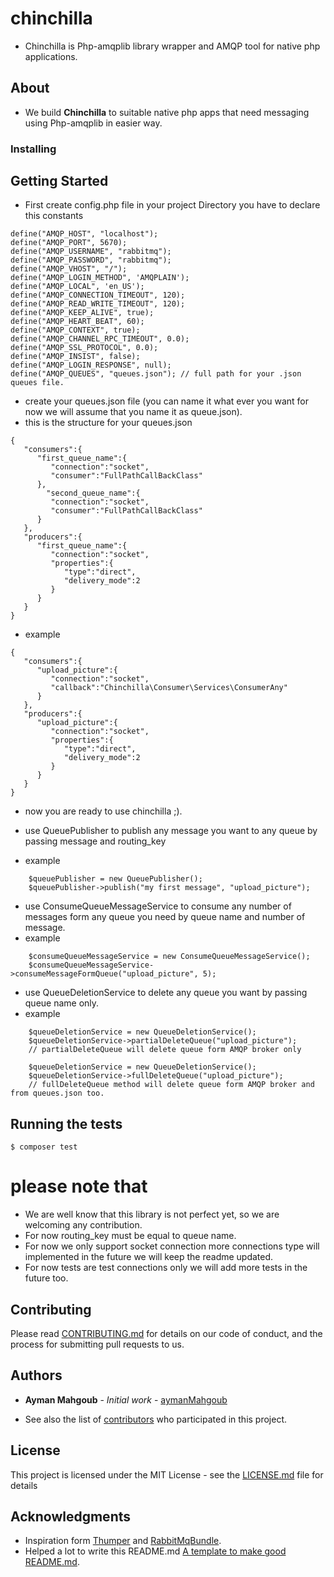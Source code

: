 # chinchilla

* Chinchilla is Php-amqplib library wrapper and AMQP tool for native php applications.

## About

* We build **Chinchilla** to suitable native php apps that need messaging using Php-amqplib in easier way.

### Installing

## Getting Started
* First create config.php file in your project Directory you have to declare this constants
```
define("AMQP_HOST", "localhost");
define("AMQP_PORT", 5670);
define("AMQP_USERNAME", "rabbitmq");
define("AMQP_PASSWORD", "rabbitmq");
define("AMQP_VHOST", "/");
define("AMQP_LOGIN_METHOD", 'AMQPLAIN');
define("AMQP_LOCAL", 'en_US');
define("AMQP_CONNECTION_TIMEOUT", 120);
define("AMQP_READ_WRITE_TIMEOUT", 120);
define("AMQP_KEEP_ALIVE", true);
define("AMQP_HEART_BEAT", 60);
define("AMQP_CONTEXT", true);
define("AMQP_CHANNEL_RPC_TIMEOUT", 0.0);
define("AMQP_SSL_PROTOCOL", 0.0);
define("AMQP_INSIST", false);
define("AMQP_LOGIN_RESPONSE", null);
define("AMQP_QUEUES", "queues.json"); // full path for your .json queues file. 
```
* create your queues.json file (you can name it what ever you want for now we will assume that you name it as queue.json).
* this is the structure for your queues.json
```
{ 
   "consumers":{ 
      "first_queue_name":{ 
         "connection":"socket",
         "consumer":"FullPathCallBackClass"
      },
        "second_queue_name":{ 
         "connection":"socket",
         "consumer":"FullPathCallBackClass"
      }
   },
   "producers":{ 
      "first_queue_name":{ 
         "connection":"socket",
         "properties":{ 
            "type":"direct",
            "delivery_mode":2
         }
      }
   }
}
```

* example
```
{ 
   "consumers":{ 
      "upload_picture":{ 
         "connection":"socket",
         "callback":"Chinchilla\Consumer\Services\ConsumerAny"
      }
   },
   "producers":{ 
      "upload_picture":{ 
         "connection":"socket",
         "properties":{ 
            "type":"direct",
            "delivery_mode":2
         }
      }
   }
}
```
* now you are ready to use chinchilla ;).
* use QueuePublisher to publish any message you want to any queue by passing message and routing_key

* example
```
    $queuePublisher = new QueuePublisher();
    $queuePublisher->publish("my first message", "upload_picture");
``` 

* use ConsumeQueueMessageService to consume any number of messages form any queue you need by queue name and number of message.
* example
```
    $consumeQueueMessageService = new ConsumeQueueMessageService();
    $consumeQueueMessageService->consumeMessageFormQueue("upload_picture", 5);
``` 

* use QueueDeletionService to delete any queue you want by passing queue name only.
* example
```
    $queueDeletionService = new QueueDeletionService();
    $queueDeletionService->partialDeleteQueue("upload_picture");
    // partialDeleteQueue will delete queue form AMQP broker only
    
    $queueDeletionService = new QueueDeletionService();
    $queueDeletionService->fullDeleteQueue("upload_picture");
    // fullDeleteQueue method will delete queue form AMQP broker and from queues.json too.
``` 


## Running the tests

`$ composer test`

# **please note that** 
* We are well know that this library is not perfect yet, so we are welcoming any contribution.
* For now routing_key must be equal to queue name.
* For now we only support socket connection more  connections type will implemented in the future we will keep the readme updated.
* For now tests are test connections only we will add more tests in the future too.

## Contributing

Please read [CONTRIBUTING.md](https://gist.github.com/PurpleBooth/b24679402957c63ec426) for details on our code of conduct, and the process for submitting pull requests to us.

## Authors

* **Ayman Mahgoub** - *Initial work* - [aymanMahgoub](https://github.com/aymanMahgoub)

* See also the list of [contributors](https://github.com/aymanMahgoub/chinchilla/contributors) who participated in this project.

## License

This project is licensed under the MIT License - see the [LICENSE.md](LICENSE.md) file for details

## Acknowledgments

* Inspiration form [Thumper](https://github.com/php-amqplib/Thumper) and [RabbitMqBundle](https://github.com/php-amqplib/RabbitMqBundle).
* Helped a lot to write this README.md [A template to make good README.md](https://gist.github.com/PurpleBooth/109311bb0361f32d87a2). 